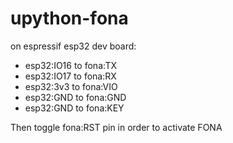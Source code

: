 # upython-fona

on espressif esp32 dev board:

- esp32:IO16 to fona:TX
- esp32:IO17 to fona:RX
- esp32:3v3 to fona:VIO
- esp32:GND to fona:GND
- esp32:GND to fona:KEY

Then toggle fona:RST pin in order to activate FONA


